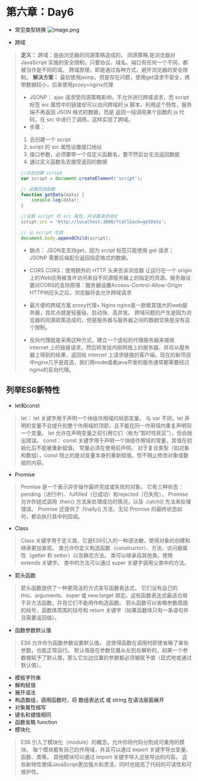 # 第六章：Day6
- 常见类型转换
![image.png](https://gitee.com/Hao1617/typora-pic-bed/raw/master/img/202410140903175.png)

- 跨域
> **定义：**
> 跨域：是由浏览器的同源策略造成的。
> 同源策略,是浏览器对 JavaScript 实施的安全限制，只要协议、域名、端口有任何一个不同，都被当作是不同的域。
> 跨域原理，即是通过各种方式，避开浏览器的安全限制。
> **解决方案：**
> 最初使用jsonp，但是存在问题，使用get请求不安全，携带数据较小，后来使用proxy+nginx代理
> - JSONP：
> ajax 请求受同源策略影响，不允许进行跨域请求，而 script 标签 src 属性中的链接却可以访问跨域的 js 脚本，利用这个特性，服务端不再返回 JSON 格式的数据，而是 返回一段调用某个函数的 js 代码，在 src 中进行了调用，这样实现了跨域。
> - 步骤：
> 1. 去创建一个 script
> 1. script 的 src 属性设置接口地址
> 1. 接口参数，必须要带一个自定义函数名，要不然后台无法返回数据
> 1. 通过定义函数名去接受返回的数据
> ```javascript
> //动态创建 script
> var script = document.createElement('script');
> 
> // 设置回调函数
> function getData(data) {
>     console.log(data);
> }
> 
> //设置 script 的 src 属性，并设置请求地址
> script.src = 'http://localhost:3000/?callback=getData';
> 
> // 让 script 生效
> document.body.appendChild(script);
> ```
> - 缺点：
> JSON支支持get，因为 script 标签只能使用 get 请求； JSONP 需要后端配合返回指定格式的数据。
> - CORS
> CORS：使用额外的 HTTP 头来告诉浏览器 让运行在一个 origin上的Web应用被准许访问来自不同源服务器上的指定的资源。服务器设置对CORS的支持原理：服务器设置Access-Control-Allow-Origin HTTP响应头之后，浏览器将会允许跨域请求
> 
> - 最方便的跨域方案 proxy代理+ Nginx
> nginx是一款极其强大的web服务器，其优点就是轻量级、启动快、高并发。
跨域问题的产生是因为浏览器的同源政策造成的，但是服务器与服务器之间的数据交换是没有这个限制。
> 
> - 反向代理就是采用这种方式，建立一个虚拟的代理服务器来接收 internet 上的链接请求，然后转发给内部网络上的服务器，并将从服务器上得到的结果，返回给 internet 上请求链接的客户端。现在的新项目中nginx几乎是首选，我们用node或者java开发的服务通常都需要经过nginx的反向代理。

## 列举ES6新特性
- let和const
> let：
> let 关键字用于声明一个块级作用域的局部变量。
> 与 var 不同，let 声明的变量不会提升到整个作用域的顶部，且不能在同一作用域内重复声明同一个变量。
> let 允许在声明变量之前引用它们（称为“暂时性死区”），但会抛出错误。
> const：
> const 关键字用于声明一个块级作用域的常量，其值在初始化后不能被重新赋值。
> 常量必须在使用前声明。
> 对于复合类型（如对象和数组），const 阻止的是对变量本身的重新赋值，但不阻止修改对象或数组的内容。

- Promise
> Promise 是一个表示异步操作最终完成或失败的对象。
> 它有三种状态：pending（进行中）、fulfilled（已成功）和rejected（已失败）。
> Promise 允许你链式调用 .then() 方法来处理成功的情况，以及 .catch() 方法来处理错误。
> Promise 还提供了 .finally() 方法，无论 Promise 的最终状态如何，都会执行其中的回调。

- Class
> Class 关键字用于定义类，它是ES6引入的一种语法糖，使得对象的创建和继承更加直观。
> 类允许你定义构造函数（constructor）、方法、访问器属性（getter 和 setter）以及静态方法。
> 类可以继承自其他类，使用 extends 关键字。
> 类中的方法可以通过 super 关键字调用父类中的方法。

- 箭头函数
> 箭头函数提供了一种更简洁的方式来写函数表达式。
> 它们没有自己的 this、arguments、super 或 new.target 绑定。这些函数表达式最适合用于非方法函数，并且它们不能用作构造函数。
>   箭头函数可以省略参数周围的括号、函数体周围的括号和 return 关键字（如果函数体只有一条语句并且需要返回值）。

- 函数参数默认值
> ES6 允许你为函数参数设置默认值。
> 这使得函数在调用时即使省略了某些参数，也能正常运行。
> 默认值是在参数位置从左到右解析的，如果一个参数被赋予了默认值，那么它左边位置的参数都必须被赋予值（显式地或通过默认值）。

- 模板字符串
- 解构赋值
- 展开语法
- 构造数组，调用函数时，将 数组表达式 或 string 在语法层面展开
- 对象属性缩写
- 键名和键值相同
- 函数省略 function
- 模块化
> ES6 引入了模块化（module）的概念，允许你将代码分割成可重用的模块。
> 每个模块都有自己的作用域，并且可以通过 export 关键字导出变量、函数、类等。
> 其他模块可以通过 import 关键字导入这些导出的内容。
> 这些新特性使得JavaScript更加强大和灵活，同时也提高了代码的可读性和可维护性。
